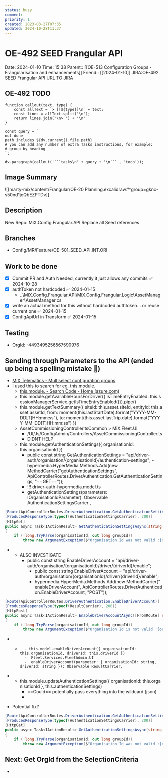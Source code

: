 ```yaml
---
status: busy
comment: 
priority: 1
created: 2023-03-27T07:35
updated: 2024-10-28T11:37
---
```


# OE-492 SEED Frangular API

Date: 2024-01-10 Time: 15:38
Parent:: [[OE-513 Configuration Groups - Frangularisation and enhancements]]
Friend:: [[2024-01-10]]
JIRA:OE-492 SEED Frangular API
[URL TO JIRA](https://csojiramixtelematics.atlassian.net/browse/OE-492)

## OE-492 TODO
```dataviewjs
function callout(text, type) {
    const allText = `> [!${type}]\n` + text;
    const lines = allText.split('\n');
    return lines.join('\n> ') + '\n'
}

const query = `
not done
path includes ${dv.current().file.path}
# you can add any number of extra Tasks instructions, for example:
# group by heading
`;

dv.paragraph(callout('```tasks\n' + query + '\n```', 'todo'));
```

## Image Summary

![[marty-mix/content/Frangular/OE-20 Planning.excalidraw#^group=gknc-s50nd1joQbEZPTDv]]

## Description

New Repo: MiX.Config.Frangular.API
Replace all Seed references

## Branches

- Config/MR/Feature/OE-501_SEED_API.INT.ORI

## Work to be done

- [x] Commit PR and Auth Needed, currently it just allows any commits ✅ 2024-10-28
- [x] authToken not hardcoded ✅ 2024-01-15
	- ..\MiX.Config.Frangular.API\MiX.Config.Frangular.Logic\AssetManager\AssetManager.cs
- [x] write an actual method for this without hardcoded authtoken... or reuse current one ✅ 2024-01-15
- [x] ConfigApiUrl in Transform ✅ 2024-01-15

## Testing

- OrgId: -4493495256567590976

## Sending through Parameters to the API (ended up being a spelling mistake 🤦)
- [MiX Telematics - Multiselect configuration groups](http://localhost/MiXFleet.UI/#/config-admin/configuration-groups-multiselect)
- I used this to search for eg. this.module.
	- [this.module. - Search Code - Home (azure.com)](https://dev.azure.com/MiXTelematics/_search?action=contents&text=this.module.&type=code&lp=custom-Collection&filters=ProjectFilters%7BFleet%7D&pageSize=25&result=DefaultCollection/Fleet/Fleet.Services.Operations.UI/GBDevelopment//src/app/data-centre-administration/tabs/asset-search/asset-search.component.ts)
	- this.module.getAvailableHoursForDriver({ isTimeEntryEnabled: this.sessionManagerService.getIsTimeEntryEnabled()}).pipe()
	- this.module.getTextSummary({ siteId: this.asset.siteId, entityId: this.asset.assetId, from: moment(this.lastStartDate).format("YYYY-MM-DD[T]HH:mm:ss"), to: moment(this.asset.lastTrip.date).format("YYYY-MM-DD[T]HH:mm:ss") })
	- AssetCommissioningController.tsCommon > MiX.Fleet.UI 
		- /UI/Js/ConfigAdmin/Controllers/AssetCommissioningController.ts
		- DIDNT HELP
	- this.module.getAuthenticationSettings({ organisationId: this.organisationId })
		- public const string GetAuthenticationSettings = "api/driver-auth/organisation/{organisationId}/authentication-settings";
		-hypermedia.HyperMedia.Methods.Add(new MethodCarrier("getAuthenticationSettings", ApiControllerRoutes.DriverAuthentication.GetAuthenticationSettings, "==GET=="));
		- !!! driver-auth-hypermedia.model.ts
		- 	getAuthenticationSettings(parameters: IOrganisationIdParameter): Observable AuthenticationSettingsCarrier ,
```c#
[Route(ApiControllerRoutes.DriverAuthentication.GetAuthenticationSettings)]
[ProducesResponseType(typeof(AuthenticationSettingsCarrier), 200)]
[HttpGet]
public async Task<IActionResult> GetAuthenticationSettingsAsync(string organisationId)
{
	if (!long.TryParse(organisationId, out long groupId))
		throw new ArgumentException($"Organisation Id was not valid :{organisationId}");

```
-
	- ALSO INVESTIGATE
		- public const string EnableDriverAccount = "api/driver-auth/organisation/{organisationId}/driver/{driverId}/enable";
			- public const string EnableDriverAccount = "api/driver-auth/organisation/{organisationId}/driver/{driverId}/enable";
			- hypermedia.HyperMedia.Methods.Add(new MethodCarrier("enableDriverAccount", ApiControllerRoutes.DriverAuthentication.EnableDriverAccount, "POST"));
```c#
[Route(ApiControllerRoutes.DriverAuthentication.EnableDriverAccount)]
[ProducesResponseType(typeof(ResultCarrier), 200)]
[HttpPost]
public async Task<IActionResult> EnableDriverAccountAsync([FromRoute] string organisationId, [FromRoute] long driverId)
{
	if (!long.TryParse(organisationId, out long groupId))
		throw new ArgumentException($"Organisation Id is not valid :{organisationId}");
```
-
	-
			- this.model.enableDriverAccount({ organisationId: this.organisationId, driverId: this.driverId })
			-  Fleet.Services.FleetAdmin.UI
			-  enableDriverAccount(parameter: { organisationId: string, driverId: string }): Observable ResultCarrier,
-
	- this.module.updateAuthenticationSettings({ organisationId: this.organisationId }, this.authenticationSettings)
		- ==Could== potentially pass everything into the wildcard (json)
		- 

- Potential fix?
```c#
[Route(ApiControllerRoutes.DriverAuthentication.GetAuthenticationSettings)]
[ProducesResponseType(typeof(AuthenticationSettingsCarrier), 200)]
[HttpGet]
public async Task<IActionResult> GetAuthenticationSettingsAsync(string organisationId)
{
	if (!long.TryParse(organisationId, out long groupId))
		throw new ArgumentException($"Organisation Id was not valid :{organisationId}");
```

## Next: Get OrgId from the SelectionCriteria

- 